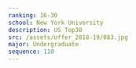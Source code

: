 ```yaml
---
ranking: 16-30
school: New York University
description: US Top30
src: /assets/offer_2018-19/083.jpg
major: Undergraduate
sequence: 110
---
```

